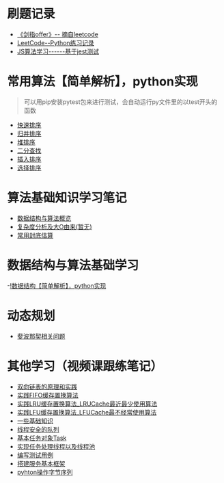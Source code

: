 <!--
 * @Author: 27
 * @LastEditors: 27
 * @Date: 2019-10-29 17:34:27
 * @LastEditTime: 2020-03-22 18:43:21
 * @FilePath: /Algorithms_Note/README.md
 * @description: 笔记总目录
 -->

# 刷题记录
- [《剑指offer》-- 摘自leetcode](./content/《剑指offer刷刷刷刷》/0剑指offer目录.md)
- [LeetCode--Python练习记录](./content/algorithms_leetcode/0leetcode目录.md)
- [JS算法学习------基于jest测试](./content/JS算法学习/0js算法学习目录.md)

# 常用算法【简单解析】，python实现
> 可以用pip安装pytest包来进行测试，会自动运行py文件里的以test开头的函数
- [快速排序](./content/常用算法简单解析python实现/quicksort.py)
- [归并排序](./content/常用算法简单解析python实现/mergesort.py)
- [堆排序](./content/常用算法简单解析python实现/heapsort.py)
- [二分查找](./content/常用算法简单解析python实现/binarySearch.py)
- [插入排序](./content/常用算法简单解析python实现/py_argorithm_prac/insert_sort.py)
- [选择排序](./content/常用算法简单解析python实现/py_argorithm_prac/select_sort.py)

# 算法基础知识学习笔记
- [数据结构与算法概览](./content/AlgorithmsBasicKnowledgeNote/数据结构与算法概览.md)
- [复杂度分析及大O由来(暂无)]()
- [常用封底估算](./content/AlgorithmsBasicKnowledgeNote/常用封底估算.md)

# 数据结构与算法基础学习
-[!数据结构【简单解析】，python实现](./content/数据结构与算法基础学习/0learn_datastructure_algorithm.md)

# 动态规划
- [斐波那契相关问题](./content/动态规划相关学习/fibonnaci.py)

# 其他学习（视频课跟练笔记）
- [双向链表的原理和实践](./content/otherLearn/DoubleLinkList.py)
- [实践FIFO缓存置换算法](./content/otherLearn/实践FIFO缓存置换算法_Cache.py)
- [实践LRU缓存置换算法_LRUCache最近最少使用算法](./content/otherLearn/实践LRU缓存置换算法_LRUCache.py)
- [实践LFU缓存置换算法_LFUCache最不经常使用算法](./content/otherLearn/实践LFU缓存置换算法_LFUCache.py)
- [一些基础知识](./content/otherLearn/operateSystem/someBaseKnowledge.md)
- [线程安全的队列](./content/otherLearn/operateSystem/queue.py)
- [基本任务对象Task](./content/otherLearn/operateSystem/task.py)
- [实现任务处理线程以及线程池](./content/otherLearn/pool.py)
- [编写测试用例](./content/otherLearn/test.py)
- [搭建服务基本框架](./content/otherLearn/computer_network/server.py)
- [pyhton操作字节序列](./content/otherLearn/bytes_test.py)

